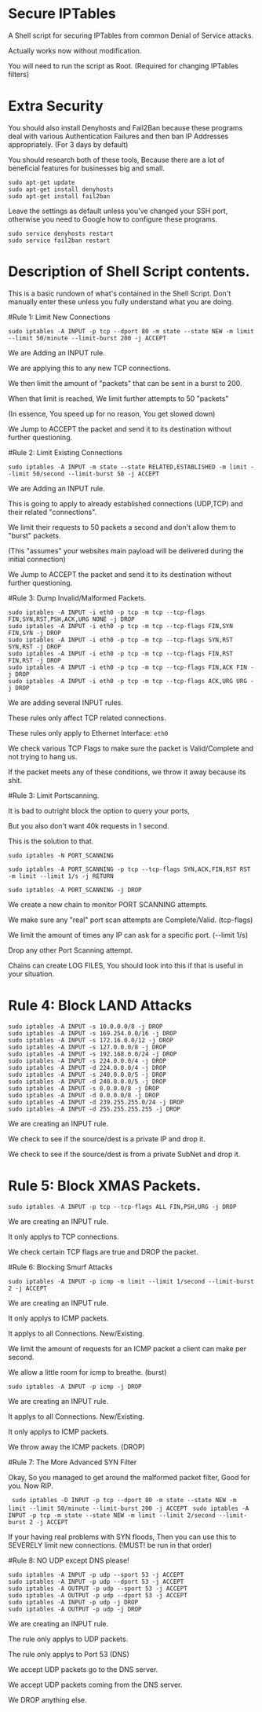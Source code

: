 # Secure IPTables

A Shell script for securing IPTables from common Denial of Service attacks.

Actually works now without modification.

You will need to run the script as Root. (Required for changing IPTables filters)


# Extra Security

You should also install Denyhosts and Fail2Ban because these programs deal with various Authentication Failures and then ban IP Addresses appropriately. (For 3 days by default)

You should research both of these tools, Because there are a lot of beneficial features for businesses big and small.

```
sudo apt-get update
sudo apt-get install denyhosts
sudo apt-get install fail2ban
```

Leave the settings as default unless you've changed your SSH port, 
otherwise you need to Google how to configure these programs.

```
sudo service denyhosts restart
sudo service fail2ban restart
```



# Description of Shell Script contents.

This is a basic rundown of what's contained in the Shell Script.
Don't manually enter these unless you fully understand what you are doing.

#Rule 1: Limit New Connections

```
sudo iptables -A INPUT -p tcp --dport 80 -m state --state NEW -m limit --limit 50/minute --limit-burst 200 -j ACCEPT
```

We are Adding an INPUT rule.

We are applying this to any new TCP connections.

We then limit the amount of "packets" that can be sent in a burst to 200.

When that limit is reached, We limit further attempts to 50 "packets"

(In essence, You speed up for no reason, You get slowed down)

We Jump to ACCEPT the packet and send it to its destination without further questioning.

#Rule 2: Limit Existing Connections

```
sudo iptables -A INPUT -m state --state RELATED,ESTABLISHED -m limit --limit 50/second --limit-burst 50 -j ACCEPT
```

We are Adding an INPUT rule.

This is going to apply to already established connections (UDP,TCP) and their related "connections".

We limit their requests to 50 packets a second and don't allow them to "burst" packets.

(This "assumes" your websites main payload will be delivered during the initial connection)

We Jump to ACCEPT the packet and send it to its destination without further questioning.

#Rule 3: Dump Invalid/Malformed Packets.

```
sudo iptables -A INPUT -i eth0 -p tcp -m tcp --tcp-flags FIN,SYN,RST,PSH,ACK,URG NONE -j DROP 
sudo iptables -A INPUT -i eth0 -p tcp -m tcp --tcp-flags FIN,SYN FIN,SYN -j DROP 
sudo iptables -A INPUT -i eth0 -p tcp -m tcp --tcp-flags SYN,RST SYN,RST -j DROP 
sudo iptables -A INPUT -i eth0 -p tcp -m tcp --tcp-flags FIN,RST FIN,RST -j DROP 
sudo iptables -A INPUT -i eth0 -p tcp -m tcp --tcp-flags FIN,ACK FIN -j DROP 
sudo iptables -A INPUT -i eth0 -p tcp -m tcp --tcp-flags ACK,URG URG -j DROP
```

We are adding several INPUT rules.

These rules only affect TCP related connections.

These rules only apply to Ethernet Interface: `eth0`

We check various TCP Flags to make sure the packet is Valid/Complete and not trying to hang us.

If the packet meets any of these conditions, we throw it away because its shit.



#Rule 3: Limit Portscanning.

It is bad to outright block the option to query your ports, 

But you also don't want 40k requests in 1 second.

This is the solution to that.

```
sudo iptables -N PORT_SCANNING

sudo iptables -A PORT_SCANNING -p tcp --tcp-flags SYN,ACK,FIN,RST RST -m limit --limit 1/s -j RETURN

sudo iptables -A PORT_SCANNING -j DROP
```

We create a new chain to monitor PORT SCANNING attempts.

We make sure any "real" port scan attempts are Complete/Valid. (tcp-flags)

We limit the amount of times any IP can ask for a specific port. (--limit 1/s)

Drop any other Port Scanning attempt.

Chains can create LOG FILES, You should look into this if that is useful in your situation.

# Rule 4: Block LAND Attacks

```
sudo iptables -A INPUT -s 10.0.0.0/8 -j DROP
sudo iptables -A INPUT -s 169.254.0.0/16 -j DROP
sudo iptables -A INPUT -s 172.16.0.0/12 -j DROP
sudo iptables -A INPUT -s 127.0.0.0/8 -j DROP
sudo iptables -A INPUT -s 192.168.0.0/24 -j DROP
sudo iptables -A INPUT -s 224.0.0.0/4 -j DROP
sudo iptables -A INPUT -d 224.0.0.0/4 -j DROP
sudo iptables -A INPUT -s 240.0.0.0/5 -j DROP
sudo iptables -A INPUT -d 240.0.0.0/5 -j DROP
sudo iptables -A INPUT -s 0.0.0.0/8 -j DROP
sudo iptables -A INPUT -d 0.0.0.0/8 -j DROP
sudo iptables -A INPUT -d 239.255.255.0/24 -j DROP
sudo iptables -A INPUT -d 255.255.255.255 -j DROP
```

We are creating an INPUT rule.

We check to see if the source/dest is a private IP and drop it.

We check to see if the source/dest is from a private SubNet and drop it.


# Rule 5: Block XMAS Packets.

`sudo iptables -A INPUT -p tcp --tcp-flags ALL FIN,PSH,URG -j DROP`

We are creating an INPUT rule.

It only applys to TCP connections.

We check certain TCP flags are true and DROP the packet.

#Rule 6: Blocking Smurf Attacks

`sudo iptables -A INPUT -p icmp -m limit --limit 1/second --limit-burst 2 -j ACCEPT`

We are creating an INPUT rule.

It only applys to ICMP packets.

It applys to all Connections. New/Existing.

We limit the amount of requests for an ICMP packet a client can make per second.

We allow a little room for icmp to breathe. (burst)

`sudo iptables -A INPUT -p icmp -j DROP`

We are creating an INPUT rule.

It applys to all Connections. New/Existing.

It only applys to ICMP packets.

We throw away the ICMP packets. (DROP)

#Rule 7: The More Advanced SYN Filter

Okay, So you managed to get around the malformed packet filter, Good for you. Now RIP.

` sudo iptables -D INPUT -p tcp --dport 80 -m state --state NEW -m limit --limit 50/minute --limit-burst 200 -j ACCEPT`
` sudo iptables -A INPUT -p tcp -m state --state NEW -m limit --limit 2/second --limit-burst 2 -j ACCEPT`

If your having real problems with SYN floods, Then you can use this to SEVERELY limit new connections. 
(!MUST! be run in that order)


#Rule 8: NO UDP except DNS please!
```
sudo iptables -A INPUT -p udp --sport 53 -j ACCEPT
sudo iptables -A INPUT -p udp --dport 53 -j ACCEPT
sudo iptables -A OUTPUT -p udp --sport 53 -j ACCEPT
sudo iptables -A OUTPUT -p udp --dport 53 -j ACCEPT
sudo iptables -A INPUT -p udp -j DROP
sudo iptables -A OUTPUT -p udp -j DROP
```
We are creating an INPUT rule.

The rule only applys to UDP packets.

The rule only applys to Port 53 (DNS)

We accept UDP packets go to the DNS server.

We accept UDP packets coming from the DNS server.

We DROP anything else. 
